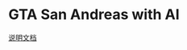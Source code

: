 # GTA San Andreas with AI
[说明文档](https://github.com/Katock-Cricket/SAAI.Plugin/blob/main/README.md)
